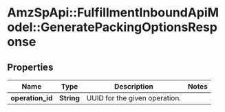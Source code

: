 # AmzSpApi::FulfillmentInboundApiModel::GeneratePackingOptionsResponse

## Properties
Name | Type | Description | Notes
------------ | ------------- | ------------- | -------------
**operation_id** | **String** | UUID for the given operation. | 

